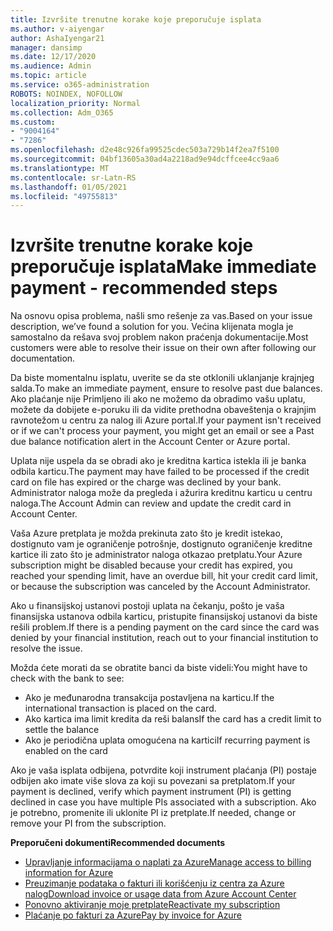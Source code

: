 ```yaml
---
title: Izvršite trenutne korake koje preporučuje isplata
ms.author: v-aiyengar
author: AshaIyengar21
manager: dansimp
ms.date: 12/17/2020
ms.audience: Admin
ms.topic: article
ms.service: o365-administration
ROBOTS: NOINDEX, NOFOLLOW
localization_priority: Normal
ms.collection: Adm_O365
ms.custom:
- "9004164"
- "7286"
ms.openlocfilehash: d2e48c926fa99525cdec503a729b14f2ea7f5100
ms.sourcegitcommit: 04bf13605a30ad4a2218ad9e94dcffcee4cc9aa6
ms.translationtype: MT
ms.contentlocale: sr-Latn-RS
ms.lasthandoff: 01/05/2021
ms.locfileid: "49755813"
---
```

# <a name="make-immediate-payment---recommended-steps"></a><span data-ttu-id="312ad-102">Izvršite trenutne korake koje preporučuje isplata</span><span class="sxs-lookup"><span data-stu-id="312ad-102">Make immediate payment - recommended steps</span></span>

<span data-ttu-id="312ad-103">Na osnovu opisa problema, našli smo rešenje za vas.</span><span class="sxs-lookup"><span data-stu-id="312ad-103">Based on your issue description, we’ve found a solution for you.</span></span> <span data-ttu-id="312ad-104">Većina klijenata mogla je samostalno da rešava svoj problem nakon praćenja dokumentacije.</span><span class="sxs-lookup"><span data-stu-id="312ad-104">Most customers were able to resolve their issue on their own after following our documentation.</span></span>

<span data-ttu-id="312ad-105">Da biste momentalnu isplatu, uverite se da ste otklonili uklanjanje krajnjeg salda.</span><span class="sxs-lookup"><span data-stu-id="312ad-105">To make an immediate payment, ensure to resolve past due balances.</span></span> <span data-ttu-id="312ad-106">Ako plaćanje nije Primljeno ili ako ne možemo da obradimo vašu uplatu, možete da dobijete e-poruku ili da vidite prethodna obaveštenja o krajnjim ravnotežom u centru za nalog ili Azure portal.</span><span class="sxs-lookup"><span data-stu-id="312ad-106">If your payment isn't received or if we can't process your payment, you might get an email or see a Past due balance notification alert in the Account Center or Azure portal.</span></span> 

<span data-ttu-id="312ad-107">Uplata nije uspela da se obradi ako je kreditna kartica istekla ili je banka odbila karticu.</span><span class="sxs-lookup"><span data-stu-id="312ad-107">The payment may have failed to be processed if the credit card on file has expired or the charge was declined by your bank.</span></span> <span data-ttu-id="312ad-108">Administrator naloga može da pregleda i ažurira kreditnu karticu u centru naloga.</span><span class="sxs-lookup"><span data-stu-id="312ad-108">The Account Admin can review and update the credit card in Account Center.</span></span> 

<span data-ttu-id="312ad-109">Vaša Azure pretplata je možda prekinuta zato što je kredit istekao, dostignuto vam je ograničenje potrošnje, dostignuto ograničenje kreditne kartice ili zato što je administrator naloga otkazao pretplatu.</span><span class="sxs-lookup"><span data-stu-id="312ad-109">Your Azure subscription might be disabled because your credit has expired, you reached your spending limit, have an overdue bill, hit your credit card limit, or because the subscription was canceled by the Account Administrator.</span></span>  

<span data-ttu-id="312ad-110">Ako u finansijskoj ustanovi postoji uplata na čekanju, pošto je vaša finansijska ustanova odbila karticu, pristupite finansijskoj ustanovi da biste rešili problem.</span><span class="sxs-lookup"><span data-stu-id="312ad-110">If there is a pending payment on the card since the card was denied by your financial institution, reach out to your financial institution to resolve the issue.</span></span>  

<span data-ttu-id="312ad-111">Možda ćete morati da se obratite banci da biste videli:</span><span class="sxs-lookup"><span data-stu-id="312ad-111">You might have to check with the bank to see:</span></span>

- <span data-ttu-id="312ad-112">Ako je međunarodna transakcija postavljena na karticu.</span><span class="sxs-lookup"><span data-stu-id="312ad-112">If the international transaction is placed on the card.</span></span> 
- <span data-ttu-id="312ad-113">Ako kartica ima limit kredita da reši balans</span><span class="sxs-lookup"><span data-stu-id="312ad-113">If the card has a credit limit to settle the balance</span></span> 
- <span data-ttu-id="312ad-114">Ako je periodična uplata omogućena na kartici</span><span class="sxs-lookup"><span data-stu-id="312ad-114">If recurring payment is enabled on the card</span></span> 

<span data-ttu-id="312ad-115">Ako je vaša isplata odbijena, potvrdite koji instrument plaćanja (PI) postaje odbijen ako imate više slova za koji su povezani sa pretplatom.</span><span class="sxs-lookup"><span data-stu-id="312ad-115">If your payment is declined, verify which payment instrument (PI) is getting declined in case you have multiple PIs associated with a subscription.</span></span> <span data-ttu-id="312ad-116">Ako je potrebno, promenite ili uklonite PI iz pretplate.</span><span class="sxs-lookup"><span data-stu-id="312ad-116">If needed, change or remove your PI from the subscription.</span></span> 

<span data-ttu-id="312ad-117">**Preporučeni dokumenti**</span><span class="sxs-lookup"><span data-stu-id="312ad-117">**Recommended documents**</span></span> 

- [<span data-ttu-id="312ad-118">Upravljanje informacijama o naplati za Azure</span><span class="sxs-lookup"><span data-stu-id="312ad-118">Manage access to billing information for Azure</span></span>](https://docs.microsoft.com/azure/billing/billing-manage-access?WT.mc_id=Portal-Microsoft_Azure_Support)
- [<span data-ttu-id="312ad-119">Preuzimanje podataka o fakturi ili korišćenju iz centra za Azure nalog</span><span class="sxs-lookup"><span data-stu-id="312ad-119">Download invoice or usage data from Azure Account Center</span></span>](https://docs.microsoft.com/azure/billing/billing-download-azure-invoice-daily-usage-date?WT.mc_id=Portal-Microsoft_Azure_Support)
- [<span data-ttu-id="312ad-120">Ponovno aktiviranje moje pretplate</span><span class="sxs-lookup"><span data-stu-id="312ad-120">Reactivate my subscription</span></span>](https://docs.microsoft.com/azure/billing/billing-subscription-become-disable?WT.mc_id=Portal-Microsoft_Azure_Support)
- [<span data-ttu-id="312ad-121">Plaćanje po fakturi za Azure</span><span class="sxs-lookup"><span data-stu-id="312ad-121">Pay by invoice for Azure</span></span>](https://docs.microsoft.com/azure/cost-management-billing/manage/pay-by-invoice) 